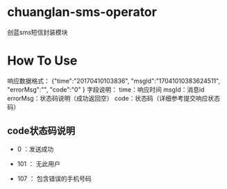 # chuanglan-sms-operator
 创蓝sms短信封装模块
 
# How To Use



响应数据格式：
{"time":"20170410103836",
"msgId":"17041010383624511",
"errorMsg":"",
"code":"0"
}
字段说明：
time：响应时间
msgId：消息id
errorMsg：状态码说明（成功返回空）
code：状态码（详细参考提交响应状态码）

## code状态码说明

* 0 ：发送成功

* 101 ： 无此用户

* 107 ： 包含错误的手机号码